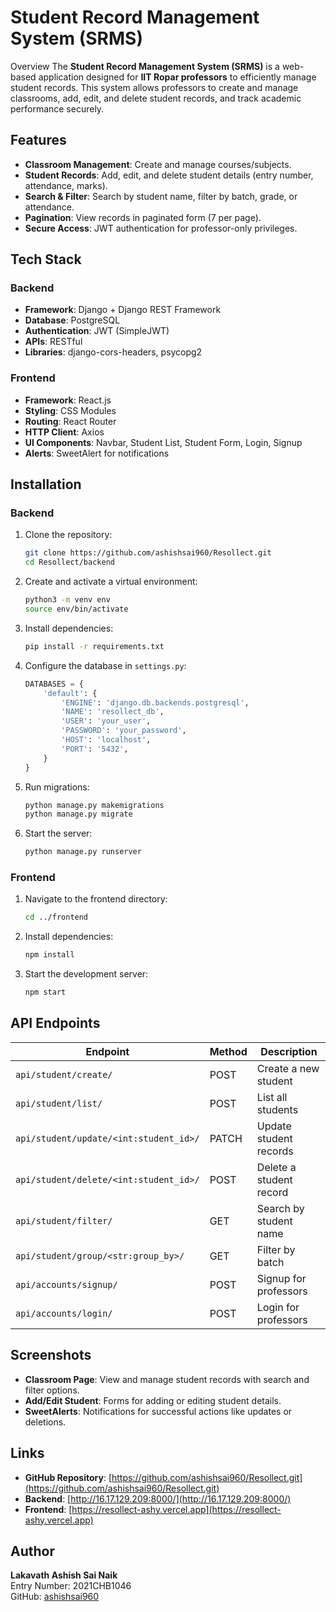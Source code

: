 # Student Record Management System (SRMS)

Overview
The **Student Record Management System (SRMS)** is a web-based application designed for **IIT Ropar professors** to efficiently manage student records. This system allows professors to create and manage classrooms, add, edit, and delete student records, and track academic performance securely.

## Features
- **Classroom Management**: Create and manage courses/subjects.
- **Student Records**: Add, edit, and delete student details (entry number, attendance, marks).
- **Search & Filter**: Search by student name, filter by batch, grade, or attendance.
- **Pagination**: View records in paginated form (7 per page).
- **Secure Access**: JWT authentication for professor-only privileges.

## Tech Stack
### Backend
- **Framework**: Django + Django REST Framework
- **Database**: PostgreSQL
- **Authentication**: JWT (SimpleJWT)
- **APIs**: RESTful
- **Libraries**: django-cors-headers, psycopg2

### Frontend
- **Framework**: React.js
- **Styling**: CSS Modules
- **Routing**: React Router
- **HTTP Client**: Axios
- **UI Components**: Navbar, Student List, Student Form, Login, Signup
- **Alerts**: SweetAlert for notifications

## Installation
### Backend
1. Clone the repository:
   ```bash
   git clone https://github.com/ashishsai960/Resollect.git
   cd Resollect/backend
   ```

2. Create and activate a virtual environment:
   ```bash
   python3 -m venv env
   source env/bin/activate
   ```

3. Install dependencies:
   ```bash
   pip install -r requirements.txt
   ```

4. Configure the database in `settings.py`:
   ```python
   DATABASES = {
       'default': {
           'ENGINE': 'django.db.backends.postgresql',
           'NAME': 'resollect_db',
           'USER': 'your_user',
           'PASSWORD': 'your_password',
           'HOST': 'localhost',
           'PORT': '5432',
       }
   }
   ```

5. Run migrations:
   ```bash
   python manage.py makemigrations
   python manage.py migrate
   ```

6. Start the server:
   ```bash
   python manage.py runserver
   ```

### Frontend
1. Navigate to the frontend directory:
   ```bash
   cd ../frontend
   ```

2. Install dependencies:
   ```bash
   npm install
   ```

3. Start the development server:
   ```bash
   npm start
   ```

## API Endpoints
| Endpoint | Method | Description |
|----------|--------|-------------|
| `api/student/create/` | POST | Create a new student |
| `api/student/list/` | POST | List all students |
| `api/student/update/<int:student_id>/` | PATCH | Update student records |
| `api/student/delete/<int:student_id>/` | POST | Delete a student record |
| `api/student/filter/` | GET | Search by student name |
| `api/student/group/<str:group_by>/` | GET | Filter by batch |
| `api/accounts/signup/` | POST | Signup for professors |
| `api/accounts/login/` | POST | Login for professors |

## Screenshots
- **Classroom Page**: View and manage student records with search and filter options.
- **Add/Edit Student**: Forms for adding or editing student details.
- **SweetAlerts**: Notifications for successful actions like updates or deletions.

## Links
- **GitHub Repository**: [https://github.com/ashishsai960/Resollect.git](https://github.com/ashishsai960/Resollect.git)
- **Backend**: [http://16.17.129.209:8000/](http://16.17.129.209:8000/)
- **Frontend**: [https://resollect-ashy.vercel.app](https://resollect-ashy.vercel.app)

## Author
**Lakavath Ashish Sai Naik**  
Entry Number: 2021CHB1046  
GitHub: [ashishsai960](https://github.com/ashishsai960)
